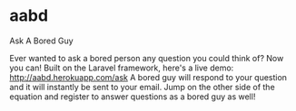 # aabd
Ask A Bored Guy

Ever wanted to ask a bored person any question you could think of? Now you can! Built on the Laravel framework, here's a live demo: http://aabd.herokuapp.com/ask
A bored guy will respond to your question and it will instantly be sent to your email.
Jump on the other side of the equation and register to answer questions as a bored guy as well!

